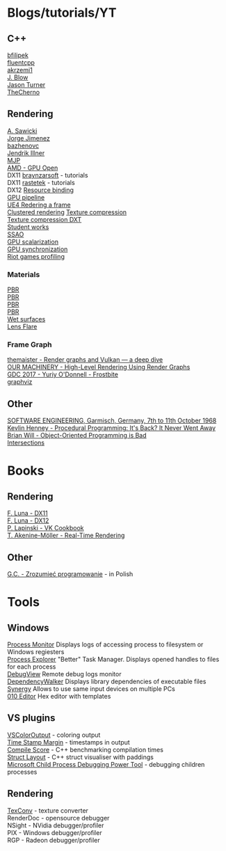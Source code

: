 # Blogs/tutorials/YT
## C++
[bfilipek](https://www.bfilipek.com/)  
[fluentcpp](https://www.fluentcpp.com/)  
[akrzemi1](https://akrzemi1.wordpress.com/)  
[J. Blow](https://www.youtube.com/channel/UCCuoqzrsHlwv1YyPKLuMDUQ)  
[Jason Turner](https://www.youtube.com/channel/UCxHAlbZQNFU2LgEtiqd2Maw)  
[TheCherno](https://www.youtube.com/user/TheChernoProject)  
## Rendering
[A. Sawicki](https://asawicki.info/)  
[Jorge Jimenez](http://www.iryoku.com/)  
[bazhenovc](https://bazhenovc.github.io/blog/)  
[Jendrik Illner](https://www.jendrikillner.com/)  
[MJP](https://github.com/TheRealMJP)  
[AMD - GPU Open](https://gpuopen.com/effects/)  
DX11 [braynzarsoft](https://www.braynzarsoft.net/viewtutorial/q16390-braynzar-soft-directx-11-tutorials) - tutorials  
DX11 [rastetek](http://www.rastertek.com/tutindex.html) - tutorials  
DX12 [Resource binding](https://www.youtube.com/watch?v=Uwhhdktaofg)  
[GPU pipeline](https://fgiesen.wordpress.com/2011/07/09/a-trip-through-the-graphics-pipeline-2011-index/)  
[UE4 Redering a frame](https://interplayoflight.wordpress.com/2017/10/25/how-unreal-renders-a-frame/)  
[Clustered rendering](https://www.behance.net/gallery/60349885/Clustered-and-Deferred-Rendering-in-WebGL)
[Texture compression](https://developer.arm.com/solutions/graphics-and-gaming/developer-guides/learn-the-basics/adaptive-scalable-texture-compression/single-page)  
[Texture compression DXT](http://www.reedbeta.com/blog/understanding-bcn-texture-compression-formats/)  
[Student works](https://cis565-fall-2016.github.io/studentwork.html)  
[SSAO](http://alextardif.com/SSAO.html)  
[GPU scalarization](https://flashypixels.wordpress.com/2018/11/10/intro-to-gpu-scalarization-part-1/)  
[GPU synchronization](https://therealmjp.github.io/posts/breaking-down-barriers-part-1-whats-a-barrier/)  
[Riot games profiling](https://technology.riotgames.com/news/profiling-measurement-and-analysis)  

### Materials
[PBR](https://google.github.io/filament/Filament.md.html)  
[PBR](https://marmoset.co/posts/basic-theory-of-physically-based-rendering/)  
[PBR](https://marmoset.co/posts/physically-based-rendering-and-you-can-too/)  
[PBR](http://filmicworlds.com/blog/everything-is-shiny/)  
[Wet surfaces](https://forum.substance3d.com/index.php?topic=3936.0)  
[Lens Flare](http://resources.mpi-inf.mpg.de/lensflareRendering/pdf/flare-supplement.pdf)  

### Frame Graph
[themaister - Render graphs and Vulkan — a deep dive](https://themaister.net/blog/2017/08/15/render-graphs-and-vulkan-a-deep-dive/)  
[OUR MACHINERY - High-Level Rendering Using Render Graphs](https://ourmachinery.com/post/high-level-rendering-using-render-graphs/)  
[GDC 2017 - Yuriy O'Donnell - Frostbite](https://www.gdcvault.com/play/1024612/FrameGraph-Extensible-Rendering-Architecture-in)  
[graphviz](https://graphviz.org/)  

## Other
[SOFTWARE ENGINEERING, Garmisch, Germany, 7th to 11th October 1968](http://homepages.cs.ncl.ac.uk/brian.randell/NATO/nato1968.PDF)  
[Kevlin Henney - Procedural Programming: It's Back? It Never Went Away](https://www.youtube.com/watch?v=eEBOvqMfPoI)  
[Brian Will - Object-Oriented Programming is Bad](https://www.youtube.com/watch?v=QM1iUe6IofM)  
[Intersections](http://www.realtimerendering.com/intersections.html)  


# Books
## Rendering
[F. Luna - DX11](https://www.amazon.com/Introduction-3D-Game-Programming-DirectX/dp/1936420228)  
[F. Luna - DX12](https://www.amazon.com/Introduction-3D-Game-Programming-DirectX/dp/1942270062)  
[P. Lapinski - VK Cookbook](https://www.amazon.com/Vulkan-Cookbook-potential-generation-graphics/dp/1786468158)  
[T. Akenine-Möller - Real-Time Rendering](http://www.realtimerendering.com/)  

## Other
[G.C. - Zrozumieć programowanie](https://ksiegarnia.pwn.pl/Zrozumiec-programowanie,688790689,p.html) - in Polish  

# Tools
## Windows
[Process Monitor](https://docs.microsoft.com/en-us/sysinternals/downloads/procmon) Displays logs of accessing process to filesystem or Windows regiesters  
[Process Explorer](https://docs.microsoft.com/en-us/sysinternals/downloads/process-explorer) "Better" Task Manager. Displays opened handles to files for each process  
[DebugView](https://docs.microsoft.com/en-us/sysinternals/downloads/debugview) Remote debug logs monitor  
[DependencyWalker](https://www.dependencywalker.com/) Displays library dependencies of executable files  
[Synergy](https://github.com/symless/synergy-core) Allows to use same input devices on multiple PCs  
[010 Editor](https://www.sweetscape.com/010editor/) Hex editor with templates  

## VS plugins
[VSColorOutput](https://marketplace.visualstudio.com/items?itemName=MikeWard-AnnArbor.VSColorOutput) - coloring output  
[Time Stamp Margin](https://marketplace.visualstudio.com/items?itemName=VisualStudioPlatformTeam.TimeStampMargin) - timestamps in output  
[Compile Score](https://marketplace.visualstudio.com/items?itemName=RamonViladomat.CompileScore) - C++ benchmarking compilation times  
[Struct Layout](https://marketplace.visualstudio.com/items?itemName=RamonViladomat.StructLayout) - C++ struct visualiser with paddings  
[Microsoft Child Process Debugging Power Tool](https://marketplace.visualstudio.com/items?itemName=vsdbgplat.MicrosoftChildProcessDebuggingPowerTool) - debugging children processes  
## Rendering
[TexConv](https://github.com/Microsoft/DirectXTex/wiki/Texconv) - texture converter  
RenderDoc - opensource debugger  
NSight - NVidia debugger/profiler  
PIX - Windows debugger/profiler  
RGP - Radeon debugger/profiler  
